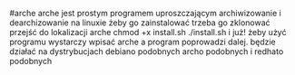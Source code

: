 #arche
arche jest prostym programem uproszczającym archiwizowanie i dearchizowanie na linuxie żeby go zainstalować trzeba go zklonować przejść do lokalizacji arche chmod +x install.sh ./install.sh i już! żeby użyć programu wystarczy wpisać arche a program poprowadzi dalej. będzie działać na dystrybucjach debiano podobnych archo podobnych i redhato podobnych
